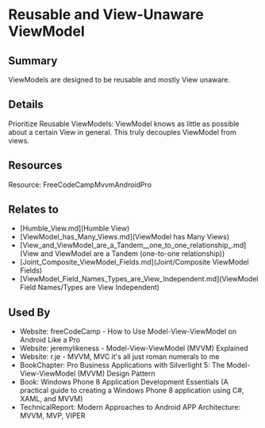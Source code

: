 # Reusable and View-Unaware ViewModel

## Summary
ViewModels are designed to be reusable and mostly View unaware.

## Details
Prioritize Reusable ViewModels: ViewModel knows as little as possible about a certain View in general. This truly decouples ViewModel from views.

## Resources
Resource: FreeCodeCampMvvmAndroidPro


## Relates to

* [Humble_View.md](Humble View)
* [ViewModel_has_Many_Views.md](ViewModel has Many Views)
* [View_and_ViewModel_are_a_Tandem__one_to_one_relationship_.md](View and ViewModel are a Tandem (one-to-one relationship))
* [Joint_Composite_ViewModel_Fields.md](Joint/Composite ViewModel Fields)
* [ViewModel_Field_Names_Types_are_View_Independent.md](ViewModel Field Names/Types are View Independent)

## Used By
* Website: freeCodeCamp - How to Use Model-View-ViewModel on Android Like a Pro
* Website: jeremylikeness - Model-View-ViewModel (MVVM) Explained
* Website: r.je - MVVM, MVC it's all just roman numerals to me
* BookChapter: Pro Business Applications with Silverlight 5: The Model-View-ViewModel (MVVM) Design Pattern
* Book: Windows Phone 8 Application Development Essentials (A practical guide to creating a Windows Phone 8 application using C#, XAML, and MVVM)
* TechnicalReport: Modern Approaches to Android APP Architecture: MVVM, MVP, VIPER

